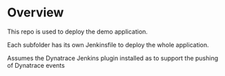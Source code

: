 # Overview

This repo is used to deploy the demo application.

Each subfolder has its own Jenkinsfile to deploy the whole application.

Assumes the Dynatrace Jenkins plugin installed as to support the pushing of Dynatrace events

